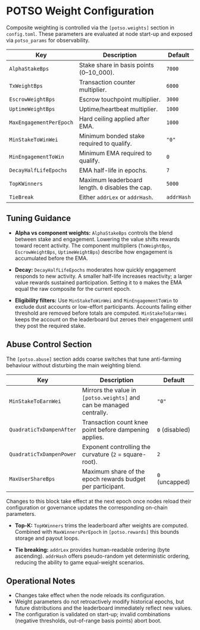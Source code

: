 # POTSO Weight Configuration

Composite weighting is controlled via the `[potso.weights]` section in
`config.toml`. These parameters are evaluated at node start-up and exposed via
`potso_params` for observability.

| Key | Description | Default |
| --- | --- | --- |
| `AlphaStakeBps` | Stake share in basis points (0–10_000). | `7000` |
| `TxWeightBps` | Transaction counter multiplier. | `6000` |
| `EscrowWeightBps` | Escrow touchpoint multiplier. | `3000` |
| `UptimeWeightBps` | Uptime/heartbeat multiplier. | `1000` |
| `MaxEngagementPerEpoch` | Hard ceiling applied after EMA. | `1000` |
| `MinStakeToWinWei` | Minimum bonded stake required to qualify. | `"0"` |
| `MinEngagementToWin` | Minimum EMA required to qualify. | `0` |
| `DecayHalfLifeEpochs` | EMA half-life in epochs. | `7` |
| `TopKWinners` | Maximum leaderboard length. `0` disables the cap. | `5000` |
| `TieBreak` | Either `addrLex` or `addrHash`. | `addrHash` |

## Tuning Guidance

- **Alpha vs component weights:** `AlphaStakeBps` controls the blend between
  stake and engagement. Lowering the value shifts rewards toward recent
  activity. The component multipliers (`TxWeightBps`, `EscrowWeightBps`,
  `UptimeWeightBps`) describe how engagement is accumulated before the EMA.

- **Decay:** `DecayHalfLifeEpochs` moderates how quickly engagement responds to
  new activity. A smaller half-life increases reactivity; a larger value rewards
  sustained participation. Setting it to `0` makes the EMA equal the raw
  composite for the current epoch.

- **Eligibility filters:** Use `MinStakeToWinWei` and `MinEngagementToWin` to
  exclude dust accounts or low-effort participants. Accounts failing either
  threshold are removed before totals are computed. `MinStakeToEarnWei` keeps the
  account on the leaderboard but zeroes their engagement until they post the
  required stake.

## Abuse Control Section

The `[potso.abuse]` section adds coarse switches that tune anti-farming
behaviour without disturbing the main weighting blend.

| Key | Description | Default |
| --- | --- | --- |
| `MinStakeToEarnWei` | Mirrors the value in `[potso.weights]` and can be managed centrally. | `"0"` |
| `QuadraticTxDampenAfter` | Transaction count knee point before dampening applies. | `0` (disabled) |
| `QuadraticTxDampenPower` | Exponent controlling the curvature (`2` = square-root). | `2` |
| `MaxUserShareBps` | Maximum share of the epoch rewards budget per participant. | `0` (uncapped) |

Changes to this block take effect at the next epoch once nodes reload their
configuration or governance updates the corresponding on-chain parameters.

- **Top-K:** `TopKWinners` trims the leaderboard after weights are computed.
  Combined with `MaxWinnersPerEpoch` in `[potso.rewards]` this bounds storage and
  payout loops.

- **Tie breaking:** `addrLex` provides human-readable ordering (byte ascending).
  `addrHash` offers pseudo-random yet deterministic ordering, reducing the
  ability to game equal-weight scenarios.

## Operational Notes

- Changes take effect when the node reloads its configuration.
- Weight parameters do not retroactively modify historical epochs, but future
  distributions and the leaderboard immediately reflect new values.
- The configuration is validated on start-up; invalid combinations (negative
  thresholds, out-of-range basis points) abort boot.

